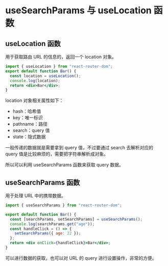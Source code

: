 # useSearchParams 与 useLocation 函数

## useLocation 函数

用于获取路由 URL 的信息的，返回一个 location 对象。

```jsx
import { useLocation } from "react-router-dom";
export default function Bar() {
  const location = useLocation();
  console.log(location);
  return <div>Bar</div>;
}
```

location 对象相关属性如下：

- hash：哈希值
- key：唯一标识
- pathname：路径
- search：query 值
- state：隐式数据

一般传递的数据就是需要拿到 query 值，不过要通过 search 去解析对应的 query 值是比较麻烦的，需要把字符串解析成对象。

所以可以利用 useSearchParams 函数来获取 query 数据。

## useSearchParams 函数

用于处理 URL 中的携带数据。

```jsx
import { useSearchParams } from "react-router-dom";

export default function Bar() {
  const [searchParams, setSearchParams] = useSearchParams();
  console.log(searchParams.get("age"));
  const handleClick = () => {
    setSearchParams({ age: 22 });
  };
  return <div onClick={handleClick}>Bar</div>;
}
```

可以进行数据的获取，也可以对 URL 的 query 进行设置操作，非常的方便。
